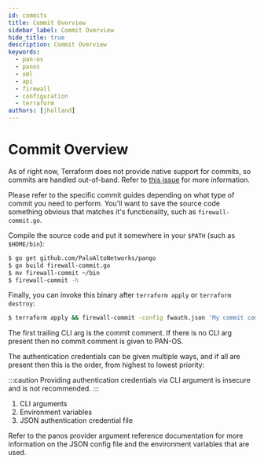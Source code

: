 ```yaml
---
id: commits
title: Commit Overview
sidebar_label: Commit Overview
hide_title: true
description: Commit Overview
keywords:
  - pan-os
  - panos
  - xml
  - api
  - firewall
  - configuration
  - terraform
authors: [jholland]
---
```


# Commit Overview

As of right now, Terraform does not provide native support for commits, so
commits are handled out-of-band. Refer to
[this issue](https://github.com/PaloAltoNetworks/terraform-provider-panos/issues/6)
for more information.

Please refer to the specific commit guides depending on what type
of commit you need to perform. You'll want to save the source code something
obvious that matches it's functionality, such as `firewall-commit.go`.

Compile the source code and put it somewhere in your `$PATH` (such as
`$HOME/bin`):

```bash
$ go get github.com/PaloAltoNetworks/pango
$ go build firewall-commit.go
$ mv firewall-commit ~/bin
$ firewall-commit -h
```

Finally, you can invoke this binary after `terraform apply` or `terraform destroy`:

```bash
$ terraform apply && firewall-commit -config fwauth.json 'My commit comment'
```

The first trailing CLI arg is the commit comment. If there is
no CLI arg present then no commit comment is given to PAN-OS.

The authentication credentials can be given multiple ways, and if all are
present then this is the order, from highest to lowest priority:

:::caution
Providing authentication credentials via CLI argument is insecure and
is not recommended.
:::

1. CLI arguments
2. Environment variables
3. JSON authentication credential file

Refer to the panos provider argument reference documentation for more
information on the JSON config file and the environment variables that are used.
